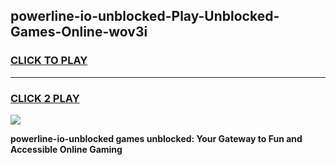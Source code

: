 
## powerline-io-unblocked-Play-Unblocked-Games-Online-wov3i
<h3>
<a href="https://premium76.site?title=powerline-io-unblocked&ref=25A">CLICK TO PLAY</a></h3>
<hr>

<h3>
<a href="https://premium76.site?title=powerline-io-unblocked&ref=25A">CLICK 2 PLAY</a>
  
</h3>

<a href="https://premium76.site?title=powerline-io-unblocked&ref=25A"><img src="https://clearcache.store/games.png"></a>


**powerline-io-unblocked games unblocked: Your Gateway to Fun and Accessible Online Gaming**
